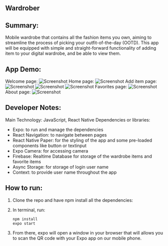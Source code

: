 ## Wardrober

## Summary:

Mobile wardrobe that contains all the fashion items you own, aiming to streamline the process of picking your outfit-of-the-day (OOTD). This app will be equipped with simple and straight-forward functionality of adding item to your digital wardrobe, and be able to view them.

## App Demo:

Welcome page:
![Screenshot](1.png)
Home page:
![Screenshot](2.png)
Add item page:
![Screenshot](3.png)
![Screenshot](4.png)
![Screenshot](5.png)
Favorites page:
![Screenshot](6.png)
About page:
![Screenshot](7.png)

## Developer Notes:

Main Technology: JavaScript, React Native
Dependencies or libraries:

- Expo: to run and manage the dependencies
- React Navigation: to navigate between pages
- React Native Paper: for the styling of the app and some pre-loaded components like button or textinput
- Expo Camera: for accessing camera
- Firebase: Realtime Database for storage of the wardrobe items and favorite items
- Async Storage: for storage of login user name
- Context: to provide user name throughout the app

## How to run:

1. Clone the repo and have npm install all the dependencies:

2. In terminal, run:

   ```console
   npm install
   expo start
   ```

3. From there, expo will open a window in your browser that will allows you to scan the QR code with your Expo app on our mobile phone.
